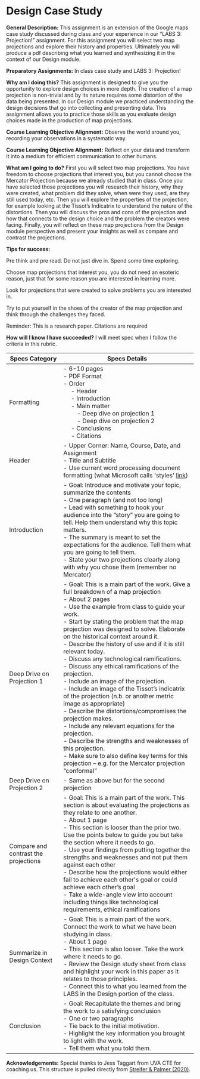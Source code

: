 # Design Case Study
**General Description:** This assignment is an extension of the Google maps case study discussed during class and your experience in our “LABS 3: Projection!” assignment. For this assignment you will select two map projections and explore their history and properties. Ultimately you will produce a pdf describing what you learned and synthesizing it in the context of our Design module. 

 
**Preparatory Assignments:** In class case study and LABS 3: Projection! 

**Why am I doing this?** This assignment is designed to give you the opportunity to explore design choices in more depth. The creation of a map projection is non-trivial and by its nature requires some distortion of the data being presented. In our Design module we practiced understanding the design decisions that go into collecting and presenting data. This assignment allows you to practice those skills as you evaluate design choices made in the production of map projections. 

 

**Course Learning Objective Alignment:** Observe the world around you, recording your observations in a systematic way. 

**Course Learning Objective Alignment:** Reflect on your data and transform it into a medium for efficient communication to other humans. 

 

 

**What am I going to do?** First you will select two map projections. You have freedom to choose projections that interest you, but you cannot choose the Mercator Projection because we already studied that in class. Once you have selected those projections you will research their history, why they were created, what problem did they solve, when were they used, are they still used today, etc. Then you will explore the properties of the projection, for example looking at the Tissot’s Indicatrix to understand the nature of the distortions. Then you will discuss the pros and cons of the projection and how that connects to the design choice and the problem the creators were facing. Finally, you will reflect on these map projections from the Design module perspective and present your insights as well as compare and contrast the projections. 

 

 

**Tips for success:**

Pre think and pre read. Do not just dive in. Spend some time exploring. 

Choose map projections that interest you, you do not need an esoteric reason, just that for some reason you are interested in learning more. 

Look for projections that were created to solve problems you are interested in. 

Try to put yourself in the shoes of the creator of the map projection and think through the challenges they faced. 

Reminder: This is a research paper. Citations are required 

  

**How will I know I have succeeded?** I will meet spec when I follow the criteria in this rubric. 

| Specs Category | Specs Details                                                                                                                                                                                                                                            |
|----------------|----------------------------------------------------------------------------------------------------------------------------------------------------------------------------------------------------------------------------------------------------------|
| Formatting     | - 6-10 pages <br /> - PDF Format <br /> - Order <br /> &emsp; - Header <br /> &emsp; - Introduction <br /> &emsp; - Main matter <br /> &emsp;&emsp; - Deep dive on projection 1 <br /> &emsp;&emsp; - Deep dive on projection 2 <br /> &emsp; - Conclusions <br /> &emsp; - Citations <br /> |
| Header         | - Upper Corner: Name, Course, Date, and Assignment <br /> - Title and Subtitle <br /> - Use current word processing document formatting (what Microsoft calls 'styles' [link](https://support.microsoft.com/en-gb/office/customize-or-create-new-styles-d38d6e47-f6fc-48eb-a607-1eb120dec563)) |
|Introduction    |  - Goal: Introduce and motivate your topic, summarize the contents <br /> - One paragraph (and not too long) <br /> - Lead with something to hook your audience into the “story” you are going to tell. Help them understand why this topic matters. <br /> - The summary is meant to set the expectations for the audience. Tell them what you are going to tell them. <br />  - State your two projections clearly along with why you chose them (remember no Mercator) <br /> |
|Deep Drive on Projection 1 |   - Goal: This is a main part of the work. Give a full breakdown of a map projection <br />  - About 2 pages <br />  - Use the example from class to guide your work. <br /> - Start by stating the problem that the map projection was designed to solve. Elaborate on the historical context around it. <br />  - Describe the history of use and if it is still relevant today. <br />  - Discuss any technological ramifications. <br />  - Discuss any ethical ramifications of the projection. <br />  - Include an image of the projection. <br /> - Include an image of the Tissot’s indicatrix of the projection (n.b. or another metric image as appropriate) <br />  - Describe the distortions/compromises the projection makes. <br />  - Include any relevant equations for the projection. <br />  - Describe the strengths and weaknesses of this projection. <br />  - Make sure to also define key terms for this projection – e.g. for the Mercator projection “conformal” <br /> |
|Deep Drive on Projection 2 | - Same as above but for the second projection |
|Compare and contrast the projections | - Goal: This is a main part of the work. This section is about evaluating the projections as they relate to one another. <br /> - About 1 page <br />   - This section is looser than the prior two. Use the points below to guide you but take the section where it needs to go. <br />   - Use your findings from putting together the strengths and weaknesses and not put them against each other <br />  - Describe how the projections would either fail to achieve each other's goal or could achieve each other’s goal <br />  - Take a wide-angle view into account including things like technological requirements, ethical ramifications <br /> |
|Summarize in Design Context |  - Goal: This is a main part of the work. Connect the work to what we have been studying in class. <br /> - About 1 page <br /> - This section is also looser. Take the work where it needs to go. <br /> - Review the Design study sheet from class and highlight your work in this paper as it relates to those principles.  <br /> - Connect this to what you learned from the LABS in the Design portion of the class. <br /> |
|Conclusion |   - Goal: Recapitulate the themes and bring the work to a satisfying conclusion <br /> - One or two paragraphs <br /> - Tie back to the initial motivation. <br /> - Highlight the key information you brought to light with the work. <br /> - Tell them what you told them. <br /> |

**Acknowledgements:** Special thanks to Jess Taggart from UVA CTE for coaching us. This structure is pulled directly from [Streifer & Palmer (2020)](https://cte.virginia.edu/blog/2020/12/04/alternative-grading-practices-support-both-equity-and-learning). 